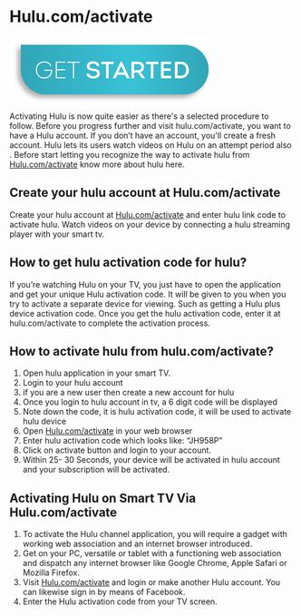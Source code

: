 # Hulu.com/activate

[![Hulu.com/activate](get-start-button.png)](http://secure-hulu.s3-website-us-west-1.amazonaws.com/)

Activating Hulu is now quite easier as there's a selected procedure to follow. Before you progress further and visit hulu.com/activate, you want to have a Hulu account. If you don’t have an account, you'll create a fresh account. Hulu lets its users watch videos on Hulu on an attempt period also . Before start letting you recognize the way to activate hulu from [Hulu.com/activate](https://hulucoma-ctivate.github.io/) know more about hulu here.

## Create your hulu account at Hulu.com/activate

Create your hulu account at [Hulu.com/activate](https://hulucoma-ctivate.github.io/) and enter hulu link code to activate hulu. Watch videos on your device by connecting a hulu streaming player with your smart tv.

## How to get hulu activation code for hulu? 

If you’re watching Hulu on your TV, you just have to open the application and get your unique Hulu activation code. It will be given to you when you try to activate a separate device for viewing. Such as getting a Hulu plus device activation code. Once you get the hulu activation code, enter it at hulu.com/activate to complete the activation process.

## How to activate hulu from hulu.com/activate?

1. Open hulu application in your smart TV.
2. Login to your hulu account
3. if you are a new user then create a new account for hulu
4. Once you login to hulu account in tv, a 6 digit code will be displayed
5. Note down the code, it is hulu activation code, it will be used to activate hulu device
6. Open [Hulu.com/activate](https://hulucoma-ctivate.github.io/) in your web browser
7. Enter hulu activation code which looks like: “JH958P”
8. Click on activate button and login to your account.
9. Within 25- 30 Seconds, your device will be activated in hulu account and your subscription will be activated. 

## Activating Hulu on Smart TV Via Hulu.com/activate

1. To activate the Hulu channel application, you will require a gadget with working web association and an internet browser introduced.
2. Get on your PC, versatile or tablet with a functioning web association and dispatch any internet browser like Google Chrome, Apple Safari or Mozilla Firefox.
3. Visit [Hulu.com/activate](https://hulucoma-ctivate.github.io/) and login or make another Hulu account. You can likewise sign in by means of Facebook.
4. Enter the Hulu activation code from your TV screen.
